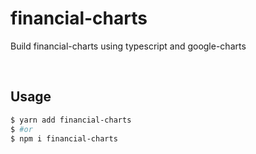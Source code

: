 # financial-charts

Build financial-charts using typescript and google-charts

<br>

## Usage

```bash
$ yarn add financial-charts
$ #or
$ npm i financial-charts
```

<br>
